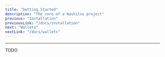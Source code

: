 ```yaml
---
title: "Getting Started"
description: "The core of a Nautilus project"
previous: "Installation"
previousLink: "/docs/installation"
next: "Wallets"
nextLink: "/docs/wallets"
---
```


---

TODO
